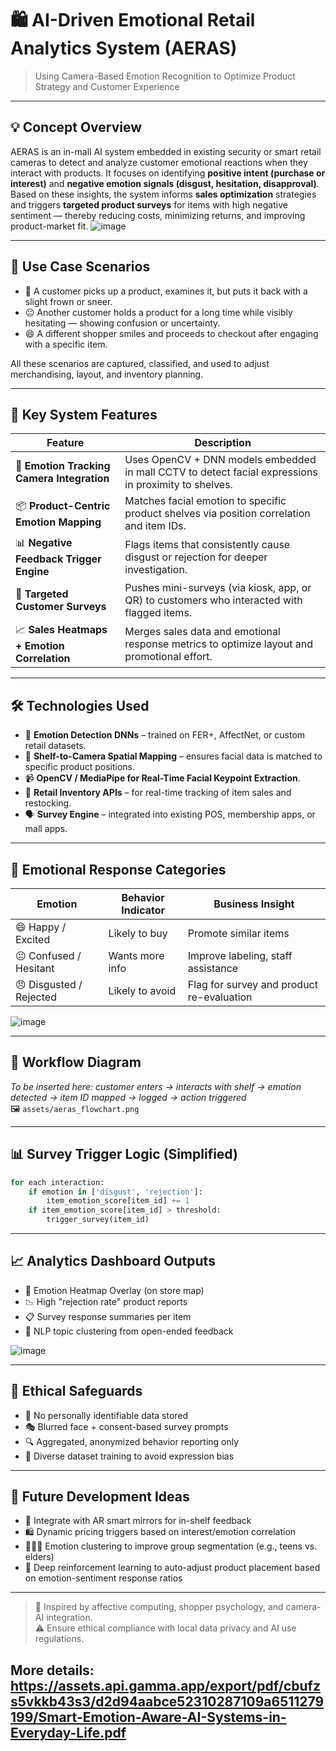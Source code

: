# 🛍️ AI-Driven Emotional Retail Analytics System (AERAS)  
> Using Camera-Based Emotion Recognition to Optimize Product Strategy and Customer Experience

---

## 💡 Concept Overview  
AERAS is an in-mall AI system embedded in existing security or smart retail cameras to detect and analyze customer emotional reactions when they interact with products. It focuses on identifying **positive intent (purchase or interest)** and **negative emotion signals (disgust, hesitation, disapproval)**. Based on these insights, the system informs **sales optimization** strategies and triggers **targeted product surveys** for items with high negative sentiment — thereby reducing costs, minimizing returns, and improving product-market fit.
![image](https://github.com/user-attachments/assets/214b6b4c-6ad6-44da-835e-fe12a5d2776c)

---

## 🎯 Use Case Scenarios

- 🧍 A customer picks up a product, examines it, but puts it back with a slight frown or sneer.  
- 😐 Another customer holds a product for a long time while visibly hesitating — showing confusion or uncertainty.  
- 😄 A different shopper smiles and proceeds to checkout after engaging with a specific item.  

All these scenarios are captured, classified, and used to adjust merchandising, layout, and inventory planning.

---

## 🧬 Key System Features

| Feature | Description |
|--------|-------------|
| 🎥 **Emotion Tracking Camera Integration** | Uses OpenCV + DNN models embedded in mall CCTV to detect facial expressions in proximity to shelves. |
| 📦 **Product-Centric Emotion Mapping** | Matches facial emotion to specific product shelves via position correlation and item IDs. |
| 📊 **Negative Feedback Trigger Engine** | Flags items that consistently cause disgust or rejection for deeper investigation. |
| 🧪 **Targeted Customer Surveys** | Pushes mini-surveys (via kiosk, app, or QR) to customers who interacted with flagged items. |
| 📈 **Sales Heatmaps + Emotion Correlation** | Merges sales data and emotional response metrics to optimize layout and promotional effort. |

---

## 🛠️ Technologies Used

- 🤖 **Emotion Detection DNNs** – trained on FER+, AffectNet, or custom retail datasets.  
- 📍 **Shelf-to-Camera Spatial Mapping** – ensures facial data is matched to specific product positions.  
- 📹 **OpenCV / MediaPipe for Real-Time Facial Keypoint Extraction**.  
- 📶 **Retail Inventory APIs** – for real-time tracking of item sales and restocking.  
- 🗣️ **Survey Engine** – integrated into existing POS, membership apps, or mall apps.

---

## 🧠 Emotional Response Categories

| Emotion | Behavior Indicator | Business Insight |
|--------|--------------------|------------------|
| 😄 Happy / Excited | Likely to buy | Promote similar items |
| 😐 Confused / Hesitant | Wants more info | Improve labeling, staff assistance |
| 😠 Disgusted / Rejected | Likely to avoid | Flag for survey and product re-evaluation |

![image](https://github.com/user-attachments/assets/5c9dbae2-c053-4069-b351-cf3c668df839)

---

## 🧾 Workflow Diagram  
*To be inserted here: customer enters → interacts with shelf → emotion detected → item ID mapped → logged → action triggered*  
🖼️ `assets/aeras_flowchart.png`

---

## 📊 Survey Trigger Logic (Simplified)

```python
for each interaction:
    if emotion in ['disgust', 'rejection']:
        item_emotion_score[item_id] += 1
    if item_emotion_score[item_id] > threshold:
        trigger_survey(item_id)
```

---

## 📈 Analytics Dashboard Outputs

- 🧭 Emotion Heatmap Overlay (on store map)  
- 📉 High "rejection rate" product reports  
- 📋 Survey response summaries per item  
- 💬 NLP topic clustering from open-ended feedback

![image](https://github.com/user-attachments/assets/2fbda754-2a31-46c1-a30f-acae3fe9df30)

---

## 🔐 Ethical Safeguards

- 🙈 No personally identifiable data stored  
- 🎭 Blurred face + consent-based survey prompts  
- 🔍 Aggregated, anonymized behavior reporting only  
- 👥 Diverse dataset training to avoid expression bias

---

## 📘 Future Development Ideas

- 🤝 Integrate with AR smart mirrors for in-shelf feedback  
- 🛍️ Dynamic pricing triggers based on interest/emotion correlation  
- 🧑‍🤝‍🧑 Emotion clustering to improve group segmentation (e.g., teens vs. elders)  
- 🧠 Deep reinforcement learning to auto-adjust product placement based on emotion-sentiment response ratios  

---

> 🧠 Inspired by affective computing, shopper psychology, and camera-AI integration.  
> ⚠️ Ensure ethical compliance with local data privacy and AI use regulations.

## More details: https://assets.api.gamma.app/export/pdf/cbufzs5vkkb43s3/d2d94aabce52310287109a6511279199/Smart-Emotion-Aware-AI-Systems-in-Everyday-Life.pdf
